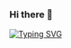 ### Hi there 👋
[![Typing SVG](https://mir-s3-cdn-cf.behance.net/project_modules/max_1200/eb7e7769321565.5ba1db95aab9f.gif)](https://git.io/typing-svg)
